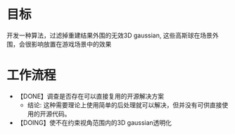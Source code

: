 # 目标
开发一种算法，过滤掉重建结果外围的无效3D gaussian, 这些高斯球在场景外围，会很影响放置在游戏场景中的效果

# 工作流程
- 【DONE】调查是否存在可以直接复用的开源解决方案
    - 结论: 这种需要理论上使用简单的后处理就可以解决，但并没有可供直接使用的开源代码。
- 【DOING】使不在约束视角范围内的3D gaussian透明化